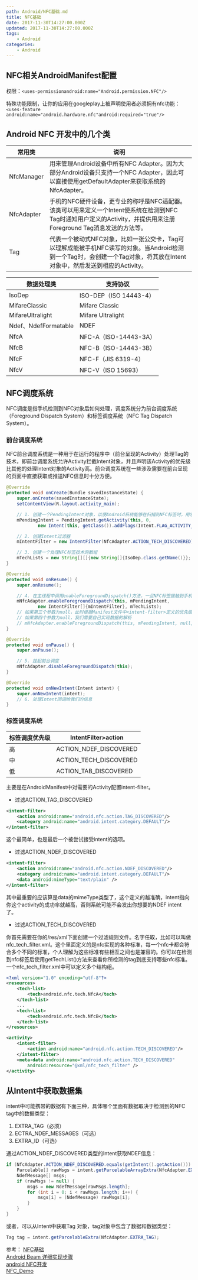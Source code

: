 ```yaml
---
path: Android/NFC基础.md
title: NFC基础
date: 2017-11-30T14:27:00.000Z
updated: 2017-11-30T14:27:00.000Z
tags:
    - Android
categories:
    - Android
---
```


<!--more-->

## NFC相关AndroidManifest配置

权限：`<uses-permissionandroid:name="Android.permission.NFC"/>`

特殊功能限制，让你的应用在googleplay上被声明使用者必须拥有nfc功能：`<uses-feature android:name="android.hardware.nfc"android:required="true"/>`


## Android NFC 开发中的几个类

|常用类|说明|
|--|--|
|NfcManager|用来管理Android设备中所有NFC Adapter。因为大部分Android设备只支持一个NFC Adapter，因此可以直接使用getDefaultAdapter来获取系统的NfcAdapter。|
|NfcAdapter|手机的NFC硬件设备，更专业的称呼是NFC适配器。该类可以用来定义一个Intent使系统在检测到NFC Tag时通知用户定义的Activity，并提供用来注册Foreground Tag消息发送的方法等。|
|Tag|代表一个被动式NFC对象，比如一张公交卡，Tag可以理解成能被手机NFC读写的对象。当Android检测到一个Tag时，会创建一个Tag对象，将其放在Intent对象中，然后发送到相应的Activity。|

|数据处理类|支持协议|
|--|--|
|IsoDep|ISO-DEP（ISO 14443-4）|
|MifareClassic|Mifare Classic|
|MifareUltralight|Mifare Ultralight|
|Ndef、NdefFormatable|NDEF|
|NfcA|NFC-A（ISO-14443-3A）|
|NfcB|NFC-B（ISO-14443-3B）|
|NfcF|NFC-F（JIS 6319-4）|
|NfcV|NFC-V（ISO 15693）|

## NFC调度系统

NFC调度是指手机检测到NFC对象后如何处理，调度系统分为前台调度系统（Foreground Dispatch System）和标签调度系统（NFC Tag Dispatch System）。

### 前台调度系统

NFC前台调度系统是一种用于在运行的程序中（前台呈现的Activity）处理Tag的技术，即前台调度系统允许Activity拦截Intent对象，并且声明该Activity的优先级比其他的处理Intent对象的Activity高。前台调度系统在一些涉及需要在前台呈现的页面中直接获取或推送NFC信息时十分方便。

```java
@Override
protected void onCreate(Bundle savedInstanceState) {
    super.onCreate(savedInstanceState);
    setContentView(R.layout.activity_main);

    // 1. 创建一个PendingIntent对象，以便Android系统能够在扫描到NFC标签时，用它来封装NFC标签的详细信息
    mPendingIntent = PendingIntent.getActivity(this, 0, 
            new Intent(this, getClass()).addFlags(Intent.FLAG_ACTIVITY_SINGLE_TOP), 0);

    // 2. 创建Intent过滤器
    mIntentFilter = new IntentFilter(NfcAdapter.ACTION_TECH_DISCOVERED);

    // 3. 创建一个处理NFC标签技术的数组
    mTechLists = new String[][]{new String[]{IsoDep.class.getName()}};
}

@Override
protected void onResume() {
    super.onResume();

    // 4. 在主线程中调用enableForegroundDispatch()方法，一旦NFC标签接触到手机，这个方法就会被激活
    mNfcAdapter.enableForegroundDispatch(this, mPendingIntent, 
            new IntentFilter[]{mIntentFilter}, mTechLists);
    // 如果第三个参数为null，此时根据Manifest文件中<intent-filter>定义的优先级处理
    // 如果第四个参数为null，我们需要自己实现数据的解析
    // mNfcAdapter.enableForegroundDispatch(this, mPendingIntent, null, null);
}

@Override
protected void onPause() {
    super.onPause();

    // 5. 挂起前台调度
    mNfcAdapter.disableForegroundDispatch(this);
}

@Override
protected void onNewIntent(Intent intent) {
    super.onNewIntent(intent);
    // 6. 处理Intent回调给我们的信息
}
```

### 标签调度系统

|标签调度优先级|IntentFilter>action|
|--|--|
|高|ACTION_NDEF_DISCOVERED|
|中|ACTION_TECH_DISCOVERED|
|低|ACTION_TAB_DISCOVERED|

主要是在AndroidManifest中对需要的Activity配置intent-filter。

* 过滤ACTION_TAG_DISCOVERED
```xml
<intent-filter>
    <action android:name="android.nfc.action.TAG_DISCOVERED"/>
    <category android:name="android.intent.category.DEFAULT"/>
</intent-filter>
```
这个最简单，也是最后一个被尝试接受intent的选项。

* 过滤ACTION_NDEF_DISCOVERED
```xml
<intent-filter>
    <action android:name="android.nfc.action.NDEF_DISCOVERED"/>
    <category android:name="android.intent.category.DEFAULT"/>
    <data android:mimeType="text/plain" />
</intent-filter>
```
其中最重要的应该算是data的mimeType类型了，这个定义的越准确，intent指向你这个activity的成功率就越高，否则系统可能不会发出你想要的NDEF intent了。

* 过滤ACTION_TECH_DISCOVERED

你首先需要在你的<project-path>/res/xml下面创建一个过滤规则文件。名字任取，比如可以叫做nfc_tech_filter.xml。这个里面定义的是nfc实现的各种标准，每一个nfc卡都会符合多个不同的标准，个人理解为这些标准有些相互之间也是兼容的。你可以在检测到nfc标签后使用getTechList()方法来查看你所检测的tag到底支持哪些nfc标准。一个nfc_tech_filter.xml中可以定义多个<tech-list>结构组。

```xml
<?xml version="1.0" encoding="utf-8"?>
<resources>
    <tech-list>
        <tech>android.nfc.tech.NfcA</tech>
    </tech-list>
    ...
    <tech-list>
        <tech>android.nfc.tech.NfcB</tech>
    </tech-list>
</resources>
```

```xml
<activity>
    <intent-filter>
        <action android:name="android.nfc.action.TECH_DISCOVERED"/>
    </intent-filter>
    <meta-data android:name="android.nfc.action.TECH_DISCOVERED"
        android:resource="@xml/nfc_tech_filter" />
</activity>
```

## 从Intent中获取数据集

intent中可能携带的数据有下面三种，具体哪个里面有数据取决于检测到的NFC tag中的数据类型：

1. EXTRA_TAG（必须）
2. ECTRA_NDEF_MESSAGES（可选）
3. EXTRA_ID（可选）

通过ACTION_NDEF_DISCOVERED类型的Intent获取NDEF信息：
```java
if (NfcAdapter.ACTION_NDEF_DISCOVERED.equals(getIntent().getAction())) {
    Parcelable[] rawMsgs = intent.getParcelableArrayExtra(NfcAdapter.EXTRA_NDEF_MESSAGES);
    NdefMessage[] msgs;
    if (rawMsgs != null) {
        msgs = new NdefMessage[rawMsgs.length];
        for (int i = 0; i < rawMsgs.length; i++) {
            msgs[i] = (NdefMessage) rawMsgs[i];
        }
    }
}
```

或者，可以从Intent中获取Tag 对象，tag对象中包含了数据和数据类型：

```java
Tag tag = intent.getParcelableExtra(NfcAdapter.EXTRA_TAG);
```

参考：
[NFC基础](http://blog.csdn.net/zoeice/article/details/9714867)  
[Android Beam 详细实现步骤](http://blog.csdn.net/kehrwang/article/details/9904161)  
[android NFC开发](http://blog.csdn.net/qq_16064871/article/details/50166841)  
[NFC_Demo](https://github.com/fangmd/NFC_Demo/blob/master/app/src/main/java/com/doublefang/nfcdemo/tech/FeliCa.java)